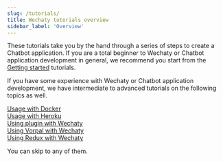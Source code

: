 ```yaml
---
slug: /tutorials/
title: Wechaty tutorials overview
sidebar_label: 'Overview'
---
```


<!-- tutorial/Codelab - Converts a reader from curious investigator to active user. -->

These tutorials take you by the hand through a series of steps to create a Chatbot application. If you are a total beginner to Wechaty or Chatbot application development in general, we recommend you start from the [Getting started](https://wechaty.js.org/docs/getting-started/) tutorials.

If you have some experience with Wechaty or Chatbot application development, we have intermediate to advanced tutorials on the following topics as well.

[Usage with Docker](https://wechaty.js.org/docs/tutorials/docker)<br>
[Usage with Heroku](https://wechaty.js.org/docs/tutorials/usage-with-heroku)<br>
[Using plugin with Wechaty](https://wechaty.js.org/docs/tutorials/using-plugin-with-wechaty)<br>
[Using Vorpal with Wechaty](https://wechaty.js.org/docs/tutorials/using-vorpal-with-wechaty)<br>
[Using Redux with Wechaty](https://wechaty.js.org/docs/tutorials/using-redux-with-wechaty)<br>

You can skip to any of them.
